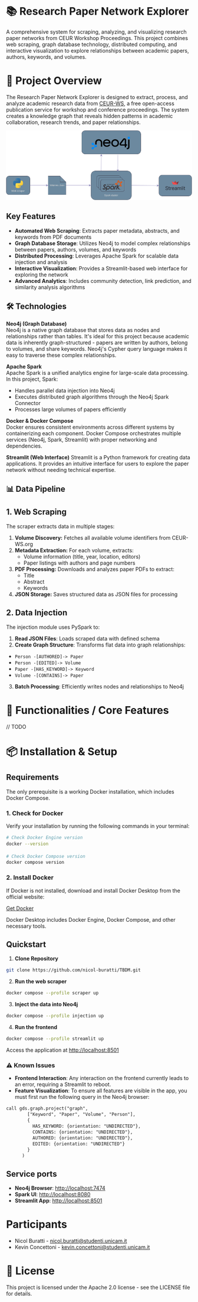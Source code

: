 # 📚 Research Paper Network Explorer
A comprehensive system for scraping, analyzing, and visualizing research paper networks from CEUR Workshop Proceedings. This project combines web scraping, graph database technology, distributed computing, and interactive visualization to explore relationships between academic papers, authors, keywords, and volumes.

# 🎯 Project Overview
The Research Paper Network Explorer is designed to extract, process, and analyze academic research data from [CEUR-WS](www.CEUR-WS.org), a free open-access publication service for workshop and conference proceedings. The system creates a knowledge graph that reveals hidden patterns in academic collaboration, research trends, and paper relationships.

![Structure of the project.](images/architecture.png)

## Key Features
- **Automated Web Scraping**: Extracts paper metadata, abstracts, and keywords from PDF documents
- **Graph Database Storage**: Utilizes Neo4j to model complex relationships between papers, authors, volumes, and keywords
- **Distributed Processing**: Leverages Apache Spark for scalable data injection and analysis
- **Interactive Visualization**: Provides a Streamlit-based web interface for exploring the network
- **Advanced Analytics**: Includes community detection, link prediction, and similarity analysis algorithms

## 🛠️ Technologies
**Neo4j (Graph Database)**  
Neo4j is a native graph database that stores data as nodes and relationships rather than tables. It's ideal for this project because academic data is inherently graph-structured - papers are written by authors, belong to volumes, and share keywords. Neo4j's Cypher query language makes it easy to traverse these complex relationships.

**Apache Spark**  
Apache Spark is a unified analytics engine for large-scale data processing. In this project, Spark:

- Handles parallel data injection into Neo4j
- Executes distributed graph algorithms through the Neo4j Spark Connector
- Processes large volumes of papers efficiently

**Docker & Docker Compose**  
Docker ensures consistent environments across different systems by containerizing each component. Docker Compose orchestrates multiple services (Neo4j, Spark, Streamlit) with proper networking and dependencies.

**Streamlit (Web Interface)**
Streamlit is a Python framework for creating data applications. It provides an intuitive interface for users to explore the paper network without needing technical expertise.

## 📊 Data Pipeline
## 1. Web Scraping  
The scraper extracts data in multiple stages:

1. **Volume Discovery:** Fetches all available volume identifiers from CEUR-WS.org
2. **Metadata Extraction:** For each volume, extracts:
   - Volume information (title, year, location, editors)
   - Paper listings with authors and page numbers
3. **PDF Processing:** Downloads and analyzes paper PDFs to extract:
   - Title
   - Abstract
   - Keywords
4. **JSON Storage:** Saves structured data as JSON files for processing

## 2. Data Injection  
The injection module uses PySpark to:  
1. **Read JSON Files**: Loads scraped data with defined schema
2. **Create Graph Structure**: Transforms flat data into graph relationships:  
  - `Person -[AUTHORED]-> Paper`
  - `Person -[EDITED]-> Volume`
  - `Paper -[HAS_KEYWORD]-> Keyword`
  - `Volume -[CONTAINS]-> Paper`
    
3. **Batch Processing**: Efficiently writes nodes and relationships to Neo4j

# 🚀 Functionalities / Core Features

// TODO

# 📦 Installation & Setup
## Requirements

The only prerequisite is a working Docker installation, which includes Docker Compose.

### 1. Check for Docker

Verify your installation by running the following commands in your terminal:

```bash
# Check Docker Engine version
docker --version

# Check Docker Compose version
docker compose version
```

### 2. Install Docker
If Docker is not installed, download and install Docker Desktop from the official website:

[Get Docker](https://www.docker.com/products/docker-desktop/?utm_source=chatgpt.com)

Docker Desktop includes Docker Engine, Docker Compose, and other necessary tools.

## Quickstart
  1. **Clone Repository**
  ```bash
  git clone https://github.com/nicol-buratti/TBDM.git
  ```

 2. **Run the web scraper**
  ```bash
  docker compose --profile scraper up
  ```

 3. **Inject the data into Neo4j**
  ```bash
  docker compose --profile injection up
  ```

 4. **Run the frontend**
  ```bash
  docker compose --profile streamlit up
  ```
Access the application at [http://localhost:8501](http://localhost:8501)

### ⚠️ Known Issues

- **Frontend Interaction**: Any interaction on the frontend currently leads to an error, requiring a Streamlit to reboot.
- **Feature Visualization**: To ensure all features are visible in the app, you must first run the following query in the Neo4j browser:
```cypher
call gds.graph.project("graph",
        ["Keyword", "Paper", "Volume", "Person"],
        {
          HAS_KEYWORD: {orientation: "UNDIRECTED"},
          CONTAINS: {orientation: "UNDIRECTED"},
          AUTHORED: {orientation: "UNDIRECTED"},
          EDITED: {orientation: "UNDIRECTED"}
        }
      )
```

## Service ports
- **Neo4j Browser**: [http://localhost:7474](http://localhost:7474)
- **Spark UI**: [http://localhost:8080](http://localhost:8080)
- **Streamlit App**: [http://localhost:8501](http://localhost:8501)

# Participants

- Nicol Buratti - nicol.buratti@studenti.unicam.it
- Kevin Concettoni - kevin.concettoni@studenti.unicam.it

# 📄 License 
This project is licensed under the Apache 2.0 license - see the LICENSE file for details.
